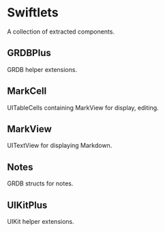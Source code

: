 # Swiftlets

A collection of extracted components.

## GRDBPlus

GRDB helper extensions.

## MarkCell

UITableCells containing MarkView for display, editing.

## MarkView

UITextView for displaying Markdown.

## Notes

GRDB structs for notes.

## UIKitPlus

UIKit helper extensions.
